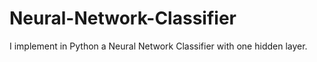 # Neural-Network-Classifier
I implement in Python a Neural Network Classifier with one hidden layer.
